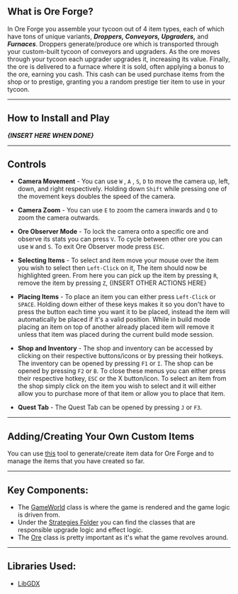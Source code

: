 ## What is Ore Forge?

In Ore Forge you assemble your tycoon out of 4 item types, each of which have tons of unique variants,
__*Droppers, Conveyors, Upgraders,*__ and __*Furnaces*__. Droppers generate/produce ore which is transported through
your
custom-built tycoon of conveyors and upgraders. As the ore moves through your tycoon each upgrader upgrades it,
increasing its value. Finally, the ore is delivered to a furnace where it is sold, often applying a bonus to the ore,
earning you cash.
This cash can be used purchase items from the shop or to prestige, granting you a random prestige tier item to use in
your tycoon.

---

## How to Install and Play

_**{INSERT HERE WHEN DONE}**_

---

## Controls

* **Camera Movement** - You can use `W` , `A` , `S`, `D` to move the camera up, left, down, and right respectively.
  Holding down `Shift` while
  pressing one of the movement keys doubles the speed of the camera.


* **Camera Zoom** - You can use `E` to zoom the camera inwards and `Q` to zoom the camera outwards.


* **Ore Observer Mode** - To lock the camera onto a specific ore and observe its stats you can press `V`. To cycle
  between other ore you can
  use `W` and `S`. To exit Ore Observer mode press `ESC`.

* **Selecting Items** - To select and item move your mouse over the item you wish to select then `Left-Click` on it, The
  item should now
  be highlighted green. From here you can pick up the item by pressing `R`, remove the item by pressing `Z`, {INSERT
  OTHER ACTIONS HERE}

* **Placing Items** - To place an item you can either press `Left-Click` or `SPACE`. Holding down either of these keys
  makes it so you don't have to press the button each time you want it to be placed, instead the item will automatically
  be placed if it's a valid position.
  While in build mode placing an item on top of another already placed item will remove it unless that item was placed
  during the current build mode session.

* **Shop and Inventory** - The shop and inventory can be accessed by clicking on their respective buttons/icons or by
  pressing their hotkeys.
  The inventory can be opened by pressing `F1` or `I`. The shop can be opened by pressing `F2` or `B`. To close these
  menus you can either press their respective hotkey, `ESC` or
  the X button/icon. To select an item from the shop simply click on the item you wish to select and it will either
  allow you to purchase more of that item
  or allow you to place that item.

* **Quest Tab** - The Quest Tab can be opened by pressing `J` or `F3`.

---

## Adding/Creating Your Own Custom Items

You can use [this](https://github.com/NathanUlmen/OreForge-Item-Json-Generator) tool to generate/create item data for
Ore Forge and to manage the items that you have created so far.

---

## Key Components:

* The [GameWorld](https://github.com/NathanUlmen/OreForge/blob/main/core/src/main/java/ore/forge/Screens/GameWorld.java)
  class is where the game is rendered and the game logic is driven from.
* Under
  the [Strategies Folder](https://github.com/NathanUlmen/OreForge/tree/main/core/src/main/java/ore/forge/Strategies) you
  can find the classes that are responsible upgrade logic and effect logic.
* The [Ore](https://github.com/NathanUlmen/OreForge/blob/main/core/src/main/java/ore/forge/Ore.java) class is pretty
  important as it's what the game revolves around.

---

## Libraries Used:

* [LibGDX](https://github.com/libgdx/libgdx)

